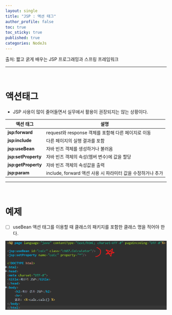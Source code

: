 ```yaml
---
layout: single
title: "JSP : 액션 태그"
author_profile: false
toc: true
toc_sticky: true
published: true
categories: NodeJs
---
```


<div class="notice--info">
출처: 짧고 굵게 배우는 JSP 프로그래밍과 스프링 프레임워크
</div>

<hr>
<br>

# 액션태그

* JSP 사용이 많이 줄어들면서 실무에서 활용이 권장되지는 않는 상황이다.

|액션 태그|설명|
|--|--|
|**jsp:forward**|request와 response 객체를 포함해 다른 페이지로 이동|
|**jsp:include**|다른 페이지의 실행 결과를 포함|
|**jsp:useBean**|자바 빈즈 객체를 생성하거나 불러옴|
|**jsp:setProperty**|자바 빈즈 객체의 속성(멤버 변수)에 값을 할당|
|**jsp:getProperty**|자바 빈즈 객체의 속성값을 출력|
|**jsp:param**|include, forward 액션 사용 시 파라미터 값을 수정하거나 추가|

<hr>
<br>

# 예제

- [ ] useBean 액션 태그를 이용할 때 클래스의 패키지를 포함한 클래스 명을 적어야 한다.

<img src="/assets/images/JAVA&JSP/JSP-액션태그.png"/>